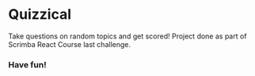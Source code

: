 # Quizzical

Take questions on random topics and get scored!
Project done as part of Scrimba React Course last challenge.

### Have fun!

